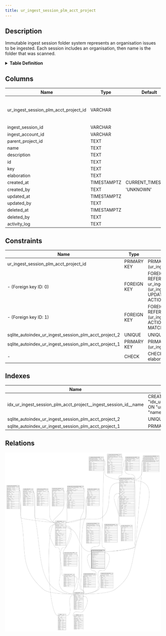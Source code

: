 ```yaml
---
title: ur_ingest_session_plm_acct_project
---
```


## Description

Immutable ingest session folder system represents an organisation issues to be
ingested. Each session includes an organisation, then name is the folder that
was scanned.

<details>
<summary><strong>Table Definition</strong></summary>

```sql
CREATE TABLE "ur_ingest_session_plm_acct_project" (
    "ur_ingest_session_plm_acct_project_id" VARCHAR PRIMARY KEY NOT NULL,
    "ingest_session_id" VARCHAR NOT NULL,
    "ingest_account_id" VARCHAR NOT NULL,
    "parent_project_id" TEXT,
    "name" TEXT NOT NULL,
    "description" TEXT,
    "id" TEXT,
    "key" TEXT,
    "elaboration" TEXT CHECK(json_valid(elaboration) OR elaboration IS NULL),
    "created_at" TIMESTAMPTZ DEFAULT CURRENT_TIMESTAMP,
    "created_by" TEXT DEFAULT 'UNKNOWN',
    "updated_at" TIMESTAMPTZ,
    "updated_by" TEXT,
    "deleted_at" TIMESTAMPTZ,
    "deleted_by" TEXT,
    "activity_log" TEXT,
    FOREIGN KEY("ingest_session_id") REFERENCES "ur_ingest_session"("ur_ingest_session_id"),
    FOREIGN KEY("ingest_account_id") REFERENCES "ur_ingest_session_plm_account"("ur_ingest_session_plm_account_id"),
    UNIQUE("ingest_session_id", "name")
)
```

</details>

## Columns

| Name                                  | Type        | Default           | Nullable | Children                                                                                                                                                                                                                                                                                                                                                                                                                                                                                                                                                                              | Parents                                                                                                     | Comment                                                 |
| ------------------------------------- | ----------- | ----------------- | -------- | ------------------------------------------------------------------------------------------------------------------------------------------------------------------------------------------------------------------------------------------------------------------------------------------------------------------------------------------------------------------------------------------------------------------------------------------------------------------------------------------------------------------------------------------------------------------------------------- | ----------------------------------------------------------------------------------------------------------- | ------------------------------------------------------- |
| ur_ingest_session_plm_acct_project_id | VARCHAR     |                   | false    | [uniform_resource](/docs/standard-library/rssd-schema/uniform_resource) [ur_ingest_session_plm_acct_project_issue](/docs/standard-library/rssd-schema/ur_ingest_session_plm_acct_project_issue) [ur_ingest_session_plm_acct_label](/docs/standard-library/rssd-schema/ur_ingest_session_plm_acct_label) [ur_ingest_session_plm_milestone](/docs/standard-library/rssd-schema/ur_ingest_session_plm_milestone) [ur_ingest_session_plm_acct_relationship](/docs/standard-library/rssd-schema/ur_ingest_session_plm_acct_relationship) |                                                                                                             | {"isSqlDomainZodDescrMeta":true,"isVarChar":true}       |
| ingest_session_id                     | VARCHAR     |                   | false    |                                                                                                                                                                                                                                                                                                                                                                                                                                                                                                                                                                                       | [ur_ingest_session](/docs/standard-library/rssd-schema/ur_ingest_session)                         | {"isSqlDomainZodDescrMeta":true,"isVarChar":true}       |
| ingest_account_id                     | VARCHAR     |                   | false    |                                                                                                                                                                                                                                                                                                                                                                                                                                                                                                                                                                                       | [ur_ingest_session_plm_account](/docs/standard-library/rssd-schema/ur_ingest_session_plm_account) | {"isSqlDomainZodDescrMeta":true,"isVarChar":true}       |
| parent_project_id                     | TEXT        |                   | true     |                                                                                                                                                                                                                                                                                                                                                                                                                                                                                                                                                                                       |                                                                                                             | References itself to allow subprojects.                 |
| name                                  | TEXT        |                   | false    |                                                                                                                                                                                                                                                                                                                                                                                                                                                                                                                                                                                       |                                                                                                             | The name of the project                                 |
| description                           | TEXT        |                   | true     |                                                                                                                                                                                                                                                                                                                                                                                                                                                                                                                                                                                       |                                                                                                             |                                                         |
| id                                    | TEXT        |                   | true     |                                                                                                                                                                                                                                                                                                                                                                                                                                                                                                                                                                                       |                                                                                                             |                                                         |
| key                                   | TEXT        |                   | true     |                                                                                                                                                                                                                                                                                                                                                                                                                                                                                                                                                                                       |                                                                                                             |                                                         |
| elaboration                           | TEXT        |                   | true     |                                                                                                                                                                                                                                                                                                                                                                                                                                                                                                                                                                                       |                                                                                                             | {"isSqlDomainZodDescrMeta":true,"isJsonText":true}      |
| created_at                            | TIMESTAMPTZ | CURRENT_TIMESTAMP | true     |                                                                                                                                                                                                                                                                                                                                                                                                                                                                                                                                                                                       |                                                                                                             |                                                         |
| created_by                            | TEXT        | 'UNKNOWN'         | true     |                                                                                                                                                                                                                                                                                                                                                                                                                                                                                                                                                                                       |                                                                                                             |                                                         |
| updated_at                            | TIMESTAMPTZ |                   | true     |                                                                                                                                                                                                                                                                                                                                                                                                                                                                                                                                                                                       |                                                                                                             |                                                         |
| updated_by                            | TEXT        |                   | true     |                                                                                                                                                                                                                                                                                                                                                                                                                                                                                                                                                                                       |                                                                                                             |                                                         |
| deleted_at                            | TIMESTAMPTZ |                   | true     |                                                                                                                                                                                                                                                                                                                                                                                                                                                                                                                                                                                       |                                                                                                             |                                                         |
| deleted_by                            | TEXT        |                   | true     |                                                                                                                                                                                                                                                                                                                                                                                                                                                                                                                                                                                       |                                                                                                             |                                                         |
| activity_log                          | TEXT        |                   | true     |                                                                                                                                                                                                                                                                                                                                                                                                                                                                                                                                                                                       |                                                                                                             | {"isSqlDomainZodDescrMeta":true,"isJsonSqlDomain":true} |

## Constraints

| Name                                                  | Type        | Definition                                                                                                                                                     |
| ----------------------------------------------------- | ----------- | -------------------------------------------------------------------------------------------------------------------------------------------------------------- |
| ur_ingest_session_plm_acct_project_id                 | PRIMARY KEY | PRIMARY KEY (ur_ingest_session_plm_acct_project_id)                                                                                                            |
| - (Foreign key ID: 0)                                 | FOREIGN KEY | FOREIGN KEY (ingest_account_id) REFERENCES ur_ingest_session_plm_account (ur_ingest_session_plm_account_id) ON UPDATE NO ACTION ON DELETE NO ACTION MATCH NONE |
| - (Foreign key ID: 1)                                 | FOREIGN KEY | FOREIGN KEY (ingest_session_id) REFERENCES ur_ingest_session (ur_ingest_session_id) ON UPDATE NO ACTION ON DELETE NO ACTION MATCH NONE                         |
| sqlite_autoindex_ur_ingest_session_plm_acct_project_2 | UNIQUE      | UNIQUE (ingest_session_id, name)                                                                                                                               |
| sqlite_autoindex_ur_ingest_session_plm_acct_project_1 | PRIMARY KEY | PRIMARY KEY (ur_ingest_session_plm_acct_project_id)                                                                                                            |
| -                                                     | CHECK       | CHECK(json_valid(elaboration) OR elaboration IS NULL)                                                                                                          |

## Indexes

| Name                                                            | Definition                                                                                                                                          |
| --------------------------------------------------------------- | --------------------------------------------------------------------------------------------------------------------------------------------------- |
| idx_ur_ingest_session_plm_acct_project__ingest_session_id__name | CREATE INDEX "idx_ur_ingest_session_plm_acct_project__ingest_session_id__name" ON "ur_ingest_session_plm_acct_project"("ingest_session_id", "name") |
| sqlite_autoindex_ur_ingest_session_plm_acct_project_2           | UNIQUE (ingest_session_id, name)                                                                                                                    |
| sqlite_autoindex_ur_ingest_session_plm_acct_project_1           | PRIMARY KEY (ur_ingest_session_plm_acct_project_id)                                                                                                 |

## Relations

![er](../../../../../assets/images/content/docs/standard-library/rssd-schema/ur_ingest_session_plm_acct_project.svg)
